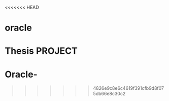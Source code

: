 <<<<<<< HEAD
# oracle

Thesis PROJECT
=======
# Oracle-
>>>>>>> 4826e9c8e6c4619f391cfb9d8f075db66e8c30c2
